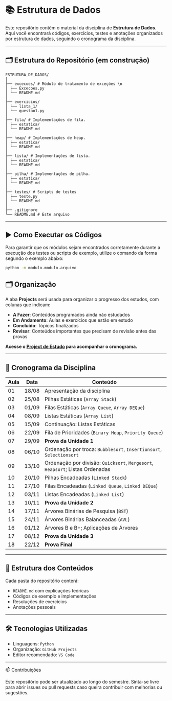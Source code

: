 # 📚 Estrutura de Dados 
Este repositório contém o material da disciplina de **Estrutura de Dados**. Aqui você encontrará códigos, exercícios, testes e anotações organizados por estrutura de dados, seguindo o cronograma da disciplina.

---

## 🗂 Estrutura do Repositório (em construção)
```
ESTRUTURA_DE_DADOS/
│
├── excecoes/ # Módulo de tratamento de exceções \n
│ ├── Excecoes.py
│ └── README.md
│
├── exercicios/
│ └── lista_1/
│ └── questao1.py
│
├── fila/ # Implementações de fila.
│ ├── estatica/
│ └── README.md
│
├── heap/ # Implementações de heap.
│ ├── estatica/
│ └── README.md
│
├── lista/ # Implementações de lista.
│ ├── estatica/
│ └── README.md
│
├── pilha/ # Implementações de pilha.
│ ├── estatica/
│ └── README.md
│
├── testes/ # Scripts de testes
│ ├── teste.py
│ └── README.md
│
├── .gitignore
└── README.md # Este arquivo
```
---

## ▶️ Como Executar os Códigos

Para garantir que os módulos sejam encontrados corretamente durante a execução dos testes ou scripts de exemplo, utilize o comando da forma segundo o exemplo abaixo:

```bash
python -m modulo.modulo.arquivo
```

## 🗂️ Organização
A aba **Projects** será usada para organizar o progresso dos estudos, com colunas que indicam:

- **A Fazer**: Conteúdos programados ainda não estudados  
- **Em Andamento**: Aulas e exercícios que estão em estudo  
- **Concluído**: Tópicos finalizados  
- **Revisar**: Conteúdos importantes que precisam de revisão antes das provas  

**Acesse o [Project de Estudo](https://github.com/users/anagomessouzza/projects/2/views/1?system_template=kanban&filterQuery=-status%3AReady%2C%22In+review%22) para acompanhar o cronograma.**

---

## 📅 Cronograma da Disciplina

| Aula | Data   | Conteúdo |
|------|--------|----------|
| 01   | 18/08  | Apresentação da disciplina |
| 02   | 25/08  | Pilhas Estáticas (`Array Stack`) |
| 03   | 01/09  | Filas Estáticas (`Array Queue`, `Array DEQue`) |
| 04   | 08/09  | Listas Estáticas (`Array List`) |
| 05   | 15/09  | Continuação: Listas Estáticas |
| 06   | 22/09  | Fila de Prioridades (`Binary Heap`, `Priority Queue`) |
| 07   | 29/09  | **Prova da Unidade 1** |
| 08   | 06/10  | Ordenação por troca: `Bubblesort`, `Insertionsort`, `Selectionsort` |
| 09   | 13/10  | Ordenação por divisão: `Quicksort`, `Mergesort`, `Heapsort`; Listas Ordenadas |
| 10   | 20/10  | Pilhas Encadeadas (`Linked Stack`) |
| 11   | 27/10  | Filas Encadeadas (`Linked Queue`, `Linked DEQue`) |
| 12   | 03/11  | Listas Encadeadas (`Linked List`) |
| 13   | 10/11  | **Prova da Unidade 2** |
| 14   | 17/11  | Árvores Binárias de Pesquisa (`BST`) |
| 15   | 24/11  | Árvores Binárias Balanceadas (`AVL`) |
| 16   | 01/12  | Árvores B e B+; Aplicações de Árvores |
| 17   | 08/12  | **Prova da Unidade 3** |
| 18   | 22/12  | **Prova Final** |

---

## 📘 Estrutura dos Conteúdos

Cada pasta do repositório conterá:

- `README.md` com explicações teóricas  
- Códigos de exemplo e implementações  
- Resoluções de exercícios  
- Anotações pessoais  

---

## 🛠️ Tecnologias Utilizadas

- Linguagens: `Python`  
- Organização: `GitHub Projects`
- Editor recomendado: `VS Code`

---

📫 Contribuições

Este repositório pode ser atualizado ao longo do semestre. Sinta-se livre para abrir issues ou pull requests caso queira contribuir com melhorias ou sugestões.
